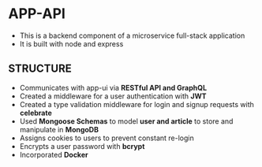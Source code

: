 # APP-API
- This is a backend component of a microservice full-stack application
- It is built with node and express

## STRUCTURE
- Communicates with app-ui via **RESTful API and GraphQL**
- Created a middleware for a user authentication with **JWT**
- Created a type validation middleware for login and signup requests with **celebrate**
- Used **Mongoose Schemas** to model **user and article** to store and manipulate in **MongoDB**
- Assigns cookies to users to prevent constant re-login
- Encrypts a user password with **bcrypt**
- Incorporated **Docker**

